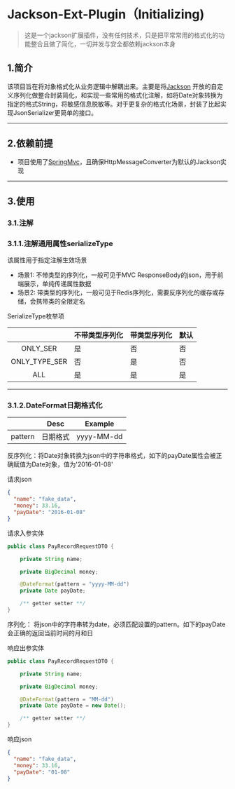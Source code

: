 # Jackson-Ext-Plugin（Initializing)

> 这是一个jackson扩展插件，没有任何技术，只是把平常常用的格式化的功能整合且做了简化，一切并发与安全都依赖jackson本身

## 1.简介

该项目旨在将对象格式化从业务逻辑中解耦出来。主要是将[Jackson](https://github.com/FasterXML/jackson)
开放的自定义序列化做整合封装简化，和实现一些常用的格式化注解，如将Date对象转换为指定的格式String，将敏感信息脱敏等。对于更复杂的格式化场景，封装了比起实现JsonSerializer更简单的接口。

---

## 2.依赖前提

+ 项目使用了[SpringMvc](https://github.com/spring-projects/spring-framework)，且确保HttpMessageConverter为默认的Jackson实现

---

## 3.使用

### 3.1.注解

### 3.1.1.注解通用属性serializeType

该属性用于指定注解生效场景

+ 场景1:  不带类型的序列化，一般可见于MVC ResponseBody的json，用于前端展示，单纯传递属性数据
+ 场景2:  带类型的序列化，一般可见于Redis序列化，需要反序列化的缓存或存储，会携带类的全限定名

SerializeType枚举项

|               | 不带类型序列化 | 带类型序列化 | 默认  |
|:-------------:|---------|--------|-----|
|   ONLY_SER    | 是       | 否      | 否   |
| ONLY_TYPE_SER | 否       | 是      | 否   |
|      ALL      | 是       | 是      | 是   |

---

### 3.1.2.DateFormat日期格式化

|         | Desc     | Example    |
| ------- | -------- | ---------- |
| pattern | 日期格式 | yyyy-MM-dd |

反序列化：将Date对象转换为json中的字符串格式，如下的payDate属性会被正确赋值为Date对象，值为'2016-01-08'

请求json

``` json
{
  "name": "fake_data",
  "money": 33.16,
  "payDate": "2016-01-08"
}
```

请求入参实体

```java
public class PayRecordRequestDTO {

    private String name;

    private BigDecimal money;

    @DateFormat(pattern = "yyyy-MM-dd")
    private Date payDate;

    /** getter setter **/
}
```

序列化： 将json中的字符串转为date，必须匹配设置的pattern。如下的payDate会正确的返回当前时间的月和日

响应出参实体

```java
public class PayRecordRequestDTO {

    private String name;

    private BigDecimal money;

    @DateFormat(pattern = "MM-dd")
    private Date payDate = new Date();

    /** getter setter **/
}
```

响应json

```json
{
  "name": "fake_data",
  "money": 33.16,
  "payDate": "01-08"
}
```

